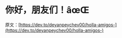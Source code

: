 # 你好，朋友们！âœŒ

原文：[https://dev.to/deyanpeychev00/holla-amigos-](https://dev.to/deyanpeychev00/holla-amigos-)